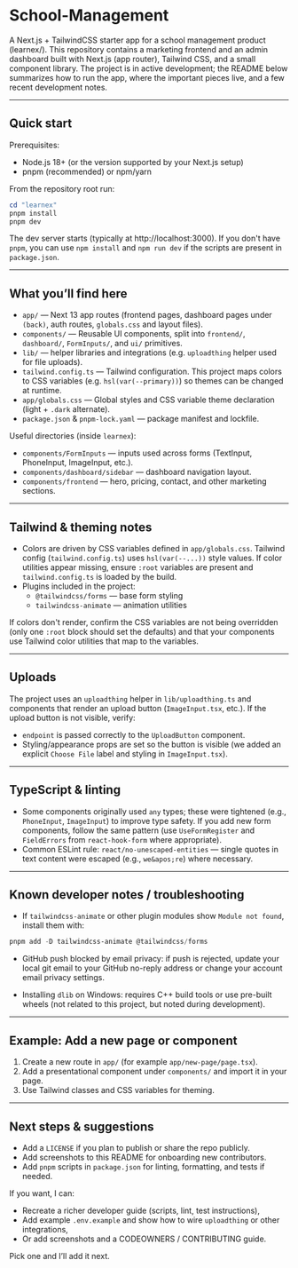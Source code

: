 # School-Management

A Next.js + TailwindCSS starter app for a school management product (learnex/). This repository contains a marketing frontend and an admin dashboard built with Next.js (app router), Tailwind CSS, and a small component library. The project is in active development; the README below summarizes how to run the app, where the important pieces live, and a few recent development notes.

---

## Quick start

Prerequisites:
- Node.js 18+ (or the version supported by your Next.js setup)
- pnpm (recommended) or npm/yarn

From the repository root run:

```powershell
cd "learnex"
pnpm install
pnpm dev
```

The dev server starts (typically at http://localhost:3000). If you don't have `pnpm`, you can use `npm install` and `npm run dev` if the scripts are present in `package.json`.

---

## What you’ll find here

- `app/` — Next 13 app routes (frontend pages, dashboard pages under `(back)`, auth routes, `globals.css` and layout files).
- `components/` — Reusable UI components, split into `frontend/`, `dashboard/`, `FormInputs/`, and `ui/` primitives.
- `lib/` — helper libraries and integrations (e.g. `uploadthing` helper used for file uploads).
- `tailwind.config.ts` — Tailwind configuration. This project maps colors to CSS variables (e.g. `hsl(var(--primary))`) so themes can be changed at runtime.
- `app/globals.css` — Global styles and CSS variable theme declaration (light + `.dark` alternate).
- `package.json` & `pnpm-lock.yaml` — package manifest and lockfile.

Useful directories (inside `learnex`):
- `components/FormInputs` — inputs used across forms (TextInput, PhoneInput, ImageInput, etc.).
- `components/dashboard/sidebar` — dashboard navigation layout.
- `components/frontend` — hero, pricing, contact, and other marketing sections.

---

## Tailwind & theming notes

- Colors are driven by CSS variables defined in `app/globals.css`. Tailwind config (`tailwind.config.ts`) uses `hsl(var(--...))` style values. If color utilities appear missing, ensure `:root` variables are present and `tailwind.config.ts` is loaded by the build.
- Plugins included in the project:
	- `@tailwindcss/forms` — base form styling
	- `tailwindcss-animate` — animation utilities

If colors don't render, confirm the CSS variables are not being overridden (only one `:root` block should set the defaults) and that your components use Tailwind color utilities that map to the variables.

---

## Uploads

The project uses an `uploadthing` helper in `lib/uploadthing.ts` and components that render an upload button (`ImageInput.tsx`, etc.). If the upload button is not visible, verify:

- `endpoint` is passed correctly to the `UploadButton` component.
- Styling/appearance props are set so the button is visible (we added an explicit `Choose File` label and styling in `ImageInput.tsx`).

---

## TypeScript & linting

- Some components originally used `any` types; these were tightened (e.g., `PhoneInput`, `ImageInput`) to improve type safety. If you add new form components, follow the same pattern (use `UseFormRegister` and `FieldErrors` from `react-hook-form` where appropriate).
- Common ESLint rule: `react/no-unescaped-entities` — single quotes in text content were escaped (e.g., `we&apos;re`) where necessary.

---

## Known developer notes / troubleshooting

- If `tailwindcss-animate` or other plugin modules show `Module not found`, install them with:

```powershell
pnpm add -D tailwindcss-animate @tailwindcss/forms
```

- GitHub push blocked by email privacy: if push is rejected, update your local git email to your GitHub no-reply address or change your account email privacy settings.

- Installing `dlib` on Windows: requires C++ build tools or use pre-built wheels (not related to this project, but noted during development).

---

## Example: Add a new page or component

1. Create a new route in `app/` (for example `app/new-page/page.tsx`).
2. Add a presentational component under `components/` and import it in your page.
3. Use Tailwind classes and CSS variables for theming.

---

## Next steps & suggestions

- Add a `LICENSE` if you plan to publish or share the repo publicly.
- Add screenshots to this README for onboarding new contributors.
- Add `pnpm` scripts in `package.json` for linting, formatting, and tests if needed.

If you want, I can:
- Recreate a richer developer guide (scripts, lint, test instructions),
- Add example `.env.example` and show how to wire `uploadthing` or other integrations,
- Or add screenshots and a CODEOWNERS / CONTRIBUTING guide.

Pick one and I’ll add it next.
